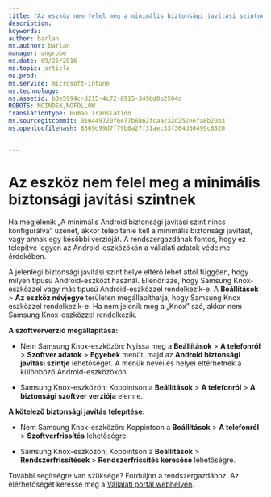 ```yaml
---
title: "Az eszköz nem felel meg a minimális biztonsági javítási szintnek | Microsoft Intune"
description: 
keywords: 
author: barlan
ms.author: barlan
manager: angrobe
ms.date: 09/25/2016
ms.topic: article
ms.prod: 
ms.service: microsoft-intune
ms.technology: 
ms.assetid: b3e5994c-d215-4c72-8915-349bd0b2504d
ROBOTS: NOINDEX,NOFOLLOW
translationtype: Human Translation
ms.sourcegitcommit: 016449720f6e77b8862fcaa232d252eefa8b20b3
ms.openlocfilehash: 8569d99d7f79b0a27f31aec33f364d30499c6520


---
```


# Az eszköz nem felel meg a minimális biztonsági javítási szintnek

Ha megjelenik „A minimális Android biztonsági javítási szint nincs konfigurálva” üzenet, akkor telepítenie kell a minimális biztonsági javítást, vagy annak egy későbbi verzióját. A rendszergazdának fontos, hogy ez telepítve legyen az Android-eszközökön a vállalati adatok védelme érdekében.

A jelenlegi biztonsági javítási szint helye eltérő lehet attól függően, hogy milyen típusú Android-eszközt használ. Ellenőrizze, hogy Samsung Knox-eszközzel vagy más típusú Android-eszközzel rendelkezik-e. A **Beállítások** > **Az eszköz névjegye** területen megállapíthatja, hogy Samsung Knox eszközzel rendelkezik-e. Ha nem jelenik meg a „Knox” szó, akkor nem Samsung Knox-eszközzel rendelkezik.

**A szoftververzió megállapítása:**

- Nem Samsung Knox-eszközön: Nyissa meg a **Beállítások** > **A telefonról** > **Szoftver adatok** > **Egyebek** menüt, majd az **Android biztonsági javítási szintje** lehetőséget. A menük nevei és helyei eltérhetnek a különböző Android-eszközökön.

- Samsung Knox-eszközön: Koppintson a **Beállítások** > **A telefonról** > **A biztonsági szoftver verziója** elemre.

**A kötelező biztonsági javítás telepítése:**

- Nem Samsung Knox-eszközön: Koppintson a **Beállítások** > **A telefonról** > **Szoftverfrissítés** lehetőségre.

- Samsung Knox-eszközön: Koppintson a **Beállítások** > **Rendszerfrissítések** > **Rendszerfrissítés keresése** lehetőségre.

További segítségre van szüksége? Forduljon a rendszergazdához. Az elérhetőségét keresse meg a [Vállalati portál webhelyén](http://portal.manage.microsoft.com).



<!--HONumber=Oct16_HO2-->


